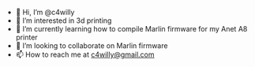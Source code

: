 - 👋 Hi, I’m @c4willy
- 👀 I’m interested in 3d printing
- 🌱 I’m currently learning how to compile Marlin firmware for my Anet A8 printer
- 💞️ I’m looking to collaborate on Marlin firmware
- 📫 How to reach me at c4willy@gmail.com

<!---
c4willy/c4willy is a ✨ special ✨ repository because its `README.md` (this file) appears on your GitHub profile.
You can click the Preview link to take a look at your changes.
--->
